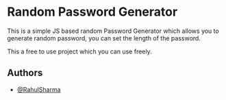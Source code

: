 
# Random Password Generator

This is a simple JS based random Password Generator which allows you to generate random password, you can set the length of the password.

This a free to use project which you can use freely.



## Authors

- [@RahulSharma](https://rahulsharmahere.com)

